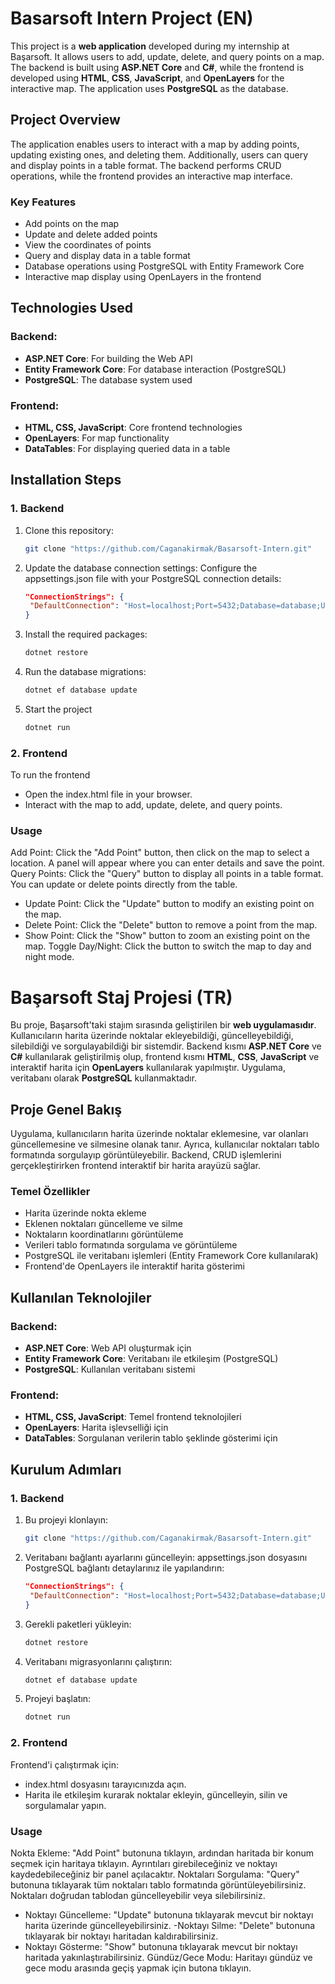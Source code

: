 # Basarsoft Intern Project (EN)

This project is a **web application** developed during my internship at Başarsoft. It allows users to add, update, delete, and query points on a map. The backend is built using **ASP.NET Core** and **C#**, while the frontend is developed using **HTML**, **CSS**, **JavaScript**, and **OpenLayers** for the interactive map. The application uses **PostgreSQL** as the database.

## Project Overview

The application enables users to interact with a map by adding points, updating existing ones, and deleting them. Additionally, users can query and display points in a table format. The backend performs CRUD operations, while the frontend provides an interactive map interface.

### Key Features
- Add points on the map
- Update and delete added points
- View the coordinates of points
- Query and display data in a table format
- Database operations using PostgreSQL with Entity Framework Core
- Interactive map display using OpenLayers in the frontend

## Technologies Used

### Backend:
- **ASP.NET Core**: For building the Web API
- **Entity Framework Core**: For database interaction (PostgreSQL)
- **PostgreSQL**: The database system used

### Frontend:
- **HTML, CSS, JavaScript**: Core frontend technologies
- **OpenLayers**: For map functionality
- **DataTables**: For displaying queried data in a table

## Installation Steps

### 1. Backend
1. Clone this repository:
   ```bash
   git clone "https://github.com/Caganakirmak/Basarsoft-Intern.git"
2. Update the database connection settings:
   Configure the appsettings.json file with your PostgreSQL connection details:
   ```json
   "ConnectionStrings": {
    "DefaultConnection": "Host=localhost;Port=5432;Database=database;Username=postgres;Password=12345678"
   }
3. Install the required packages:
   ```bash
   dotnet restore
4. Run the database migrations:
   ```bash
   dotnet ef database update
5. Start the project
   ```bash
   dotnet run

### 2. Frontend
To run the frontend
   - Open the index.html file in your browser.
   - Interact with the map to add, update, delete, and query points.

### Usage
Add Point: Click the "Add Point" button, then click on the map to select a location. A panel will appear where you can enter details and save the point.
Query Points: Click the "Query" button to display all points in a table format. You can update or delete points directly from the table.
   - Update Point: Click the "Update" button to modify an existing point on the map.
   - Delete Point: Click the "Delete" button to remove a point from the map.
   - Show Point: Click the "Show" button to zoom an existing point on the map.
Toggle Day/Night: Click the button to switch the map to day and night mode.


# Başarsoft Staj Projesi (TR)

Bu proje, Başarsoft'taki stajım sırasında geliştirilen bir **web uygulamasıdır**. Kullanıcıların harita üzerinde noktalar ekleyebildiği, güncelleyebildiği, silebildiği ve sorgulayabildiği bir sistemdir. Backend kısmı **ASP.NET Core** ve **C#** kullanılarak geliştirilmiş olup, frontend kısmı **HTML**, **CSS**, **JavaScript** ve interaktif harita için **OpenLayers** kullanılarak yapılmıştır. Uygulama, veritabanı olarak **PostgreSQL** kullanmaktadır.

## Proje Genel Bakış

Uygulama, kullanıcıların harita üzerinde noktalar eklemesine, var olanları güncellemesine ve silmesine olanak tanır. Ayrıca, kullanıcılar noktaları tablo formatında sorgulayıp görüntüleyebilir. Backend, CRUD işlemlerini gerçekleştirirken frontend interaktif bir harita arayüzü sağlar.

### Temel Özellikler
- Harita üzerinde nokta ekleme
- Eklenen noktaları güncelleme ve silme
- Noktaların koordinatlarını görüntüleme
- Verileri tablo formatında sorgulama ve görüntüleme
- PostgreSQL ile veritabanı işlemleri (Entity Framework Core kullanılarak)
- Frontend'de OpenLayers ile interaktif harita gösterimi

## Kullanılan Teknolojiler

### Backend:
- **ASP.NET Core**: Web API oluşturmak için
- **Entity Framework Core**: Veritabanı ile etkileşim (PostgreSQL)
- **PostgreSQL**: Kullanılan veritabanı sistemi

### Frontend:
- **HTML, CSS, JavaScript**: Temel frontend teknolojileri
- **OpenLayers**: Harita işlevselliği için
- **DataTables**: Sorgulanan verilerin tablo şeklinde gösterimi için

## Kurulum Adımları

### 1. Backend
1. Bu projeyi klonlayın:
   ```bash
   git clone "https://github.com/Caganakirmak/Basarsoft-Intern.git"
2. Veritabanı bağlantı ayarlarını güncelleyin:
   appsettings.json dosyasını PostgreSQL bağlantı detaylarınız ile yapılandırın:
   ```json
   "ConnectionStrings": {
    "DefaultConnection": "Host=localhost;Port=5432;Database=database;Username=postgres;Password=12345678"
   }
3. Gerekli paketleri yükleyin:
   ```bash
   dotnet restore
4. Veritabanı migrasyonlarını çalıştırın:
   ```bash
   dotnet ef database update
5. Projeyi başlatın:
   ```bash
   dotnet run

### 2. Frontend
Frontend'i çalıştırmak için:
   - index.html dosyasını tarayıcınızda açın.
   - Harita ile etkileşim kurarak noktalar ekleyin, güncelleyin, silin ve sorgulamalar yapın.

### Usage
Nokta Ekleme: "Add Point" butonuna tıklayın, ardından haritada bir konum seçmek için haritaya tıklayın. Ayrıntıları girebileceğiniz ve noktayı kaydedebileceğiniz bir panel açılacaktır.
Noktaları Sorgulama: "Query" butonuna tıklayarak tüm noktaları tablo formatında görüntüleyebilirsiniz. Noktaları doğrudan tablodan güncelleyebilir veya silebilirsiniz.
   - Noktayı Güncelleme: "Update" butonuna tıklayarak mevcut bir noktayı harita üzerinde güncelleyebilirsiniz.
   -Noktayı Silme: "Delete" butonuna tıklayarak bir noktayı haritadan kaldırabilirsiniz.
   - Noktayı Gösterme: "Show" butonuna tıklayarak mevcut bir noktayı haritada yakınlaştırabilirsiniz.
Gündüz/Gece Modu: Haritayı gündüz ve gece modu arasında geçiş yapmak için butona tıklayın.
